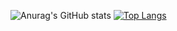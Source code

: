 ![Anurag's GitHub stats](https://github-readme-stats.vercel.app/api?username=fwbrandao&show_icons=true&theme=radical)
[![Top Langs](https://github-readme-stats.vercel.app/api/top-langs/?username=fwbrandao&layout=compact&langs_count=8)](https://github.com/fwbrandao/github-readme-stats)


